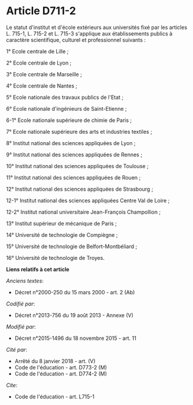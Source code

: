 # Article D711-2

Le statut d'institut et d'école extérieurs aux universités fixé par les articles L. 715-1, L. 715-2 et L. 715-3 s'applique
aux établissements publics à caractère scientifique, culturel et professionnel suivants : 

1° Ecole centrale de Lille ; 

2° Ecole centrale de Lyon ; 

3° Ecole centrale de Marseille ; 

4° Ecole centrale de Nantes ; 

5° Ecole nationale des travaux publics de l'Etat ; 

6° Ecole nationale d'ingénieurs de Saint-Etienne ; 

6-1° Ecole nationale supérieure de chimie de Paris ;

7° Ecole nationale supérieure des arts et industries textiles ; 

8° Institut national des sciences appliquées de Lyon ; 

9° Institut national des sciences appliquées de Rennes ; 

10° Institut national des sciences appliquées de Toulouse ; 

11° Institut national des sciences appliquées de Rouen ; 

12° Institut national des sciences appliquées de Strasbourg ; 

12-1° Institut national des sciences appliquées Centre Val de Loire ; 

12-2° Institut national universitaire Jean-François Champollion ;

13° Institut supérieur de mécanique de Paris ; 

14° Université de technologie de Compiègne ; 

15° Université de technologie de Belfort-Montbéliard ; 

16° Université de technologie de Troyes.

**Liens relatifs à cet article**

_Anciens textes_:

  - Décret n°2000-250 du 15 mars 2000 - art. 2 (Ab)

_Codifié par_:

  - Décret n°2013-756 du 19 août 2013 -  Annexe (V)

_Modifié par_:

  - Décret n°2015-1496 du 18 novembre 2015 - art. 11

_Cité par_:

  - Arrêté du 8 janvier 2018 - art. (V)
  - Code de l'éducation - art. D773-2 (M)
  - Code de l'éducation - art. D774-2 (M)

_Cite_:

  - Code de l'éducation - art. L715-1

